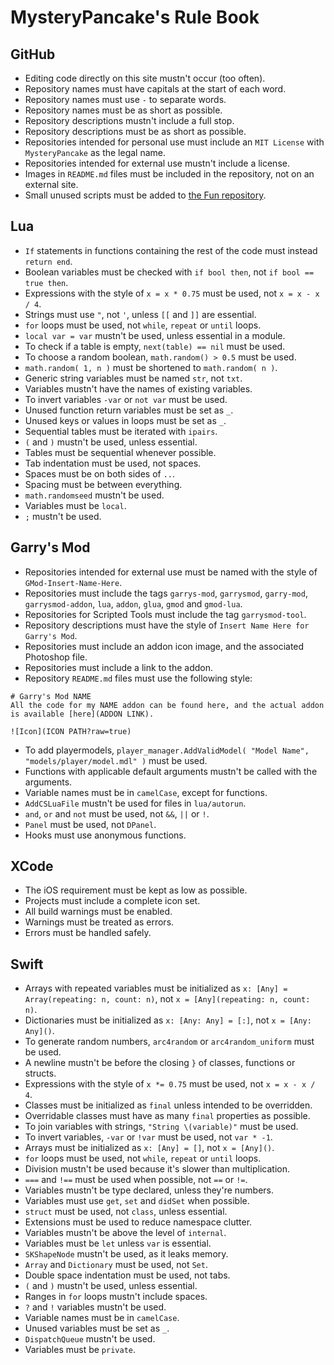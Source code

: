 # MysteryPancake's Rule Book
## GitHub
* Editing code directly on this site mustn't occur (too often).
* Repository names must have capitals at the start of each word.
* Repository names must use `-` to separate words.
* Repository names must be as short as possible.
* Repository descriptions mustn't include a full stop.
* Repository descriptions must be as short as possible.
* Repositories intended for personal use must include an `MIT License` with `MysteryPancake` as the legal name.
* Repositories intended for external use mustn't include a license.
* Images in `README.md` files must be included in the repository, not on an external site.
* Small unused scripts must be added to [the Fun repository](https://github.com/MysteryPancake/Fun).

## Lua
* `If` statements in functions containing the rest of the code must instead `return end`.
* Boolean variables must be checked with `if bool then`, not `if bool == true then`.
* Expressions with the style of `x = x * 0.75` must be used, not `x = x - x / 4`.
* Strings must use `"`, not `'`, unless `[[` and `]]` are essential.
* `for` loops must be used, not `while`, `repeat` or `until` loops.
* `local var = var` mustn't be used, unless essential in a module.
* To check if a table is empty, `next(table) == nil` must be used.
* To choose a random boolean, `math.random() > 0.5` must be used.
* `math.random( 1, n )` must be shortened to `math.random( n )`.
* Generic string variables must be named `str`, not `txt`.
* Variables mustn't have the names of existing variables.
* To invert variables `-var` or `not var` must be used.
* Unused function return variables must be set as `_`.
* Unused keys or values in loops must be set as `_`.
* Sequential tables must be iterated with `ipairs`.
* `(` and `)` mustn't be used, unless essential.
* Tables must be sequential whenever possible.
* Tab indentation must be used, not spaces.
* Spaces must be on both sides of `..`.
* Spacing must be between everything.
* `math.randomseed` mustn't be used.
* Variables must be `local`.
* `;` mustn't be used.

## Garry's Mod
* Repositories intended for external use must be named with the style of `GMod-Insert-Name-Here`.
* Repositories must include the tags `garrys-mod`, `garrysmod`, `garry-mod`, `garrysmod-addon`, `lua`, `addon`, `glua`, `gmod` and `gmod-lua`.
* Repositories for Scripted Tools must include the tag `garrysmod-tool`.
* Repository descriptions must have the style of `Insert Name Here for Garry's Mod`.
* Repositories must include an addon icon image, and the associated Photoshop file.
* Repositories must include a link to the addon.
* Repository `README.md` files must use the following style:

```
# Garry's Mod NAME
All the code for my NAME addon can be found here, and the actual addon is available [here](ADDON LINK).

![Icon](ICON PATH?raw=true)
```
* To add playermodels, `player_manager.AddValidModel( "Model Name", "models/player/model.mdl" )` must be used.
* Functions with applicable default arguments mustn't be called with the arguments.
* Variable names must be in `camelCase`, except for functions.
* `AddCSLuaFile` mustn't be used for files in `lua/autorun`.
* `and`, `or` and `not` must be used, not `&&`, `||` or `!`.
* `Panel` must be used, not `DPanel`.
* Hooks must use anonymous functions.

## XCode
* The iOS requirement must be kept as low as possible.
* Projects must include a complete icon set.
* All build warnings must be enabled.
* Warnings must be treated as errors.
* Errors must be handled safely.

## Swift
* Arrays with repeated variables must be initialized as `x: [Any] = Array(repeating: n, count: n)`, not `x = [Any](repeating: n, count: n)`.
* Dictionaries must be initialized as `x: [Any: Any] = [:]`, not `x = [Any: Any]()`.
* To generate random numbers, `arc4random` or `arc4random_uniform` must be used.
* A newline mustn't be before the closing `}` of classes, functions or structs.
* Expressions with the style of `x *= 0.75` must be used, not `x = x - x / 4`.
* Classes must be initialized as `final` unless intended to be overridden.
* Overridable classes must have as many `final` properties as possible.
* To join variables with strings, `"String \(variable)"` must be used.
* To invert variables, `-var` or `!var` must be used, not `var * -1`.
* Arrays must be initialized as `x: [Any] = []`, not `x = [Any]()`.
* `for` loops must be used, not `while`, `repeat` or `until` loops.
* Division mustn't be used because it's slower than multiplication.
* `===` and `!==` must be used when possible, not `==` or `!=`.
* Variables mustn't be type declared, unless they're numbers.
* Variables must use `get`, `set` and `didSet` when possible.
* `struct` must be used, not `class`, unless essential.
* Extensions must be used to reduce namespace clutter.
* Variables mustn't be above the level of `internal`.
* Variables must be `let` unless `var` is essential.
* `SKShapeNode` mustn't be used, as it leaks memory.
* `Array` and `Dictionary` must be used, not `Set`.
* Double space indentation must be used, not tabs.
* `(` and `)` mustn't be used, unless essential.
* Ranges in `for` loops mustn't include spaces.
* `?` and `!` variables mustn't be used.
* Variable names must be in `camelCase`.
* Unused variables must be set as `_`.
* `DispatchQueue` mustn't be used.
* Variables must be `private`.

